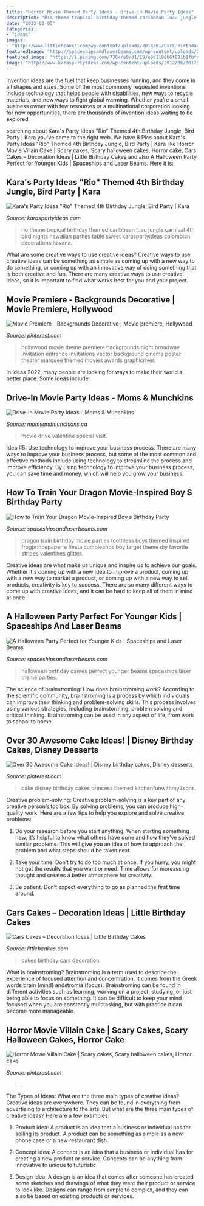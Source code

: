 ```yaml
---
title: "Horror Movie Themed Party Ideas - Drive-in Movie Party Ideas"
description: "Rio theme tropical birthday themed caribbean luau jungle carnival 4th bird nights hawaiian parties table sweet karaspartyideas colombian decorations havana"
date: "2023-03-05"
categories:
- "ideas"
images:
- "http://www.littlebcakes.com/wp-content/uploads/2014/01/Cars-Birthday-Cakes-685x1024.jpg"
featuredImage: "http://spaceshipsandlaserbeams.com/wp-content/uploads/2015/09/boys-how-to-train-your-dragon-birthday-party-ideas.png"
featured_image: "https://i.pinimg.com/736x/e9/d1/19/e9d1196b6f891b1fbfa0263cfbe1296c--hollywood-invitations-werfen.jpg"
image: "http://www.karaspartyideas.com/wp-content/uploads/2012/06/301792_297076123720054_820311155_n_600x898.jpg"
---
```



Invention ideas are the fuel that keep businesses running, and they come in all shapes and sizes. Some of the most commonly requested inventions include technology that helps people with disabilities, new ways to recycle materials, and new ways to fight global warming. Whether you’re a small business owner with few resources or a multinational corporation looking for new opportunities, there are thousands of invention ideas waiting to be explored.

	

		
searching about Kara&#039;s Party Ideas &quot;Rio&quot; Themed 4th Birthday Jungle, Bird Party | Kara you've came to the right web. We have 8 Pics about Kara&#039;s Party Ideas &quot;Rio&quot; Themed 4th Birthday Jungle, Bird Party | Kara like Horror Movie Villain Cake | Scary cakes, Scary halloween cakes, Horror cake, Cars Cakes – Decoration Ideas | Little Birthday Cakes and also A Halloween Party Perfect for Younger Kids | Spaceships and Laser Beams. Here it is:
		
    
## Kara&#039;s Party Ideas &quot;Rio&quot; Themed 4th Birthday Jungle, Bird Party | Kara

<img loading=lazy src="http://www.karaspartyideas.com/wp-content/uploads/2012/06/301792_297076123720054_820311155_n_600x898.jpg" onerror="this.onerror=null;this.src='https://tse4.mm.bing.net/th?id=OIP.gRNms9EqEFCPEHGpX3fVrQHaLF&amp;pid=15.1';" alt="Kara&#039;s Party Ideas &quot;Rio&quot; Themed 4th Birthday Jungle, Bird Party | Kara">

_Source: karaspartyideas.com_

>rio theme tropical birthday themed caribbean luau jungle carnival 4th bird nights hawaiian parties table sweet karaspartyideas colombian decorations havana. 

	

What are some creative ways to use creative ideas?
Creative ways to use creative ideas can be something as simple as coming up with a new way to do something, or coming up with an innovative way of doing something that is both creative and fun. There are many creative ways to use creative ideas, so it is important to find what works best for you and your project.

    
## Movie Premiere - Backgrounds Decorative | Movie Premiere, Hollywood

<img loading=lazy src="https://i.pinimg.com/736x/e9/d1/19/e9d1196b6f891b1fbfa0263cfbe1296c--hollywood-invitations-werfen.jpg" onerror="this.onerror=null;this.src='https://tse4.mm.bing.net/th?id=OIP.939wac8K1OX5RJc95ulVOgHaKe&amp;pid=15.1';" alt="Movie Premiere - Backgrounds Decorative | Movie premiere, Hollywood">

_Source: pinterest.com_

>hollywood movie theme premiere backgrounds night broadway invitation entrance invitations vector background cinema poster theater marquee themed movies awards graphicriver. 

	

In ideas 2022, many people are looking for ways to make their world a better place. Some ideas include:

    
## Drive-In Movie Party Ideas - Moms &amp; Munchkins

<img loading=lazy src="https://www.momsandmunchkins.ca/wp-content/uploads/2015/02/drive-in-movie-party-7.jpg" onerror="this.onerror=null;this.src='https://tse2.mm.bing.net/th?id=OIP.lZcE4JYAvO62v_zhVSs4MwHaLh&amp;pid=15.1';" alt="Drive-In Movie Party Ideas - Moms &amp; Munchkins">

_Source: momsandmunchkins.ca_

>movie drive valentine special visit. 

	

Idea #5: Use technology to improve your business process.
There are many ways to improve your business process, but some of the most common and effective methods include using technology to streamline the process and improve efficiency. By using technology to improve your business process, you can save time and money, which will help you grow your business.

    
## How To Train Your Dragon Movie-Inspired Boy S Birthday Party

<img loading=lazy src="http://spaceshipsandlaserbeams.com/wp-content/uploads/2015/09/boys-how-to-train-your-dragon-birthday-party-ideas.png" onerror="this.onerror=null;this.src='https://tse4.mm.bing.net/th?id=OIP.iD7bZejGSBtkUb3UTgRkHgHaLH&amp;pid=15.1';" alt="How to Train Your Dragon Movie-Inspired Boy s Birthday Party">

_Source: spaceshipsandlaserbeams.com_

>dragon train birthday movie parties toothless boys themed inspired frogprincepaperie fiesta cumpleaños boy target theme diy favorite stripes valentines glitter. 

	

Creative ideas are what make us unique and inspire us to achieve our goals. Whether it's coming up with a new idea to improve a product, coming up with a new way to market a product, or coming up with a new way to sell products, creativity is key to success. There are so many different ways to come up with creative ideas, and it can be hard to keep all of them in mind at once.

    
## A Halloween Party Perfect For Younger Kids | Spaceships And Laser Beams

<img loading=lazy src="http://spaceshipsandlaserbeams.com/wp-content/uploads/2015/09/halloween-party-ideas-kids-009.jpg" onerror="this.onerror=null;this.src='https://tse4.mm.bing.net/th?id=OIP.b2twm2jyoNUdGBuhoEZP_AHaLH&amp;pid=15.1';" alt="A Halloween Party Perfect for Younger Kids | Spaceships and Laser Beams">

_Source: spaceshipsandlaserbeams.com_

>halloween birthday games perfect younger beams spaceships laser theme parties. 

	

The science of brainstroming: How does brainstroming work?
According to the scientific community, brainstroming is a process by which individuals can improve their thinking and problem-solving skills. This process involves using various strategies, including brainstorming, problem solving and critical thinking. Brainstroming can be used in any aspect of life, from work to school to home.

    
## Over 30 Awesome Cake Ideas! | Disney Birthday Cakes, Disney Desserts

<img loading=lazy src="https://i.pinimg.com/originals/68/4f/c7/684fc7cbc7d3085d0de8df166e0847b0.jpg" onerror="this.onerror=null;this.src='https://tse4.mm.bing.net/th?id=OIP.V56B-OCYxvu1LYFcQJFXFwHaJ4&amp;pid=15.1';" alt="Over 30 Awesome Cake Ideas! | Disney birthday cakes, Disney desserts">

_Source: pinterest.com_

>cake disney birthday cakes princess themed kitchenfunwithmy3sons. 

	

Creative problem-solving:
Creative problem-solving is a key part of any creative person’s toolbox. By solving problems, you can produce high-quality work. Here are a few tips to help you explore and solve creative problems:
1) Do your research before you start anything. When starting something new, it’s helpful to know what others have done and how they’ve solved similar problems. This will give you an idea of how to approach the problem and what steps should be taken next.

2) Take your time. Don’t try to do too much at once. If you hurry, you might not get the results that you want or need. Time allows for moreassing thought and creates a better atmosphere for creativity.

3) Be patient. Don’t expect everything to go as planned the first time around.

    
## Cars Cakes – Decoration Ideas | Little Birthday Cakes

<img loading=lazy src="http://www.littlebcakes.com/wp-content/uploads/2014/01/Cars-Birthday-Cakes-685x1024.jpg" onerror="this.onerror=null;this.src='https://tse3.mm.bing.net/th?id=OIP.IacECaDnvIg0Qy4odNWu0QHaLE&amp;pid=15.1';" alt="Cars Cakes – Decoration Ideas | Little Birthday Cakes">

_Source: littlebcakes.com_

>cakes birthday cars decoration. 

	

What is brainstroming?
Brainstroming is a term used to describe the experience of focused attention and concentration. It comes from the Greek words brain (mind) andstromia (focus). Brainstroming can be found in different activities such as learning, working on a project, studying, or just being able to focus on something. It can be difficult to keep your mind focused when you are constantly multitasking, but with practice it can become more manageable.

    
## Horror Movie Villain Cake | Scary Cakes, Scary Halloween Cakes, Horror Cake

<img loading=lazy src="https://i.pinimg.com/736x/07/e6/d4/07e6d4d7b06759291237e058c62e35d5.jpg" onerror="this.onerror=null;this.src='https://tse1.mm.bing.net/th?id=OIP.1FYEr1HZ4_sO2IwV5hXs4gHaJ3&amp;pid=15.1';" alt="Horror Movie Villain Cake | Scary cakes, Scary halloween cakes, Horror cake">

_Source: pinterest.com_

>. 

	

The Types of Ideas: What are the three main types of creative ideas?
Creative ideas are everywhere. They can be found in everything from advertising to architecture to the arts. But what are the three main types of creative ideas? Here are a few examples:
1. Product idea: A product is an idea that a business or individual has for selling its product. A product can be something as simple as a new phone case or a new restaurant dish.

2. Concept idea: A concept is an idea that a business or individual has for creating a new product or service. Concepts can be anything from innovative to unique to futuristic.

3. Design idea: A design is an idea that comes after someone has created some sketches and drawings of what they want their product or service to look like. Designs can range from simple to complex, and they can also be based on existing products or services.


